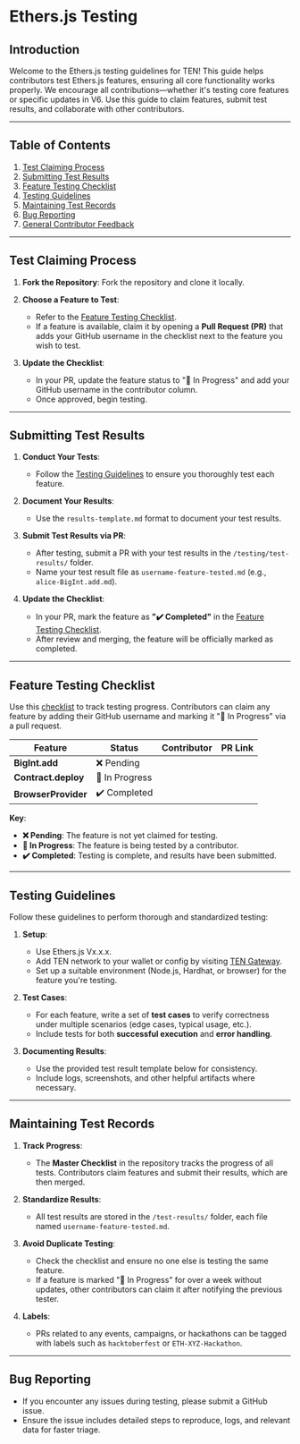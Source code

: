 # Ethers.js Testing

## Introduction

Welcome to the Ethers.js testing guidelines for TEN! This guide helps contributors test Ethers.js features, ensuring all core functionality works properly. We encourage all contributions—whether it's testing core features or specific updates in V6. Use this guide to claim features, submit test results, and collaborate with other contributors.

---

## Table of Contents

1. [Test Claiming Process](#test-claiming-process)
2. [Submitting Test Results](#submitting-test-results)
3. [Feature Testing Checklist](#feature-testing-checklist)
4. [Testing Guidelines](#testing-guidelines)
5. [Maintaining Test Records](#maintaining-test-records)
6. [Bug Reporting](#bug-reporting)
7. [General Contributor Feedback](#general-contributor-feedback)

---

## Test Claiming Process

1. **Fork the Repository**: Fork the repository and clone it locally.
   
2. **Choose a Feature to Test**:
   - Refer to the [Feature Testing Checklist](#feature-testing-checklist).
   - If a feature is available, claim it by opening a **Pull Request (PR)** that adds your GitHub username in the checklist next to the feature you wish to test.

3. **Update the Checklist**:
   - In your PR, update the feature status to "🔄 In Progress" and add your GitHub username in the contributor column.
   - Once approved, begin testing.

---

## Submitting Test Results

1. **Conduct Your Tests**:
   - Follow the [Testing Guidelines](#testing-guidelines) to ensure you thoroughly test each feature.

2. **Document Your Results**:
   - Use the `results-template.md` format to document your test results.

3. **Submit Test Results via PR**:
   - After testing, submit a PR with your test results in the `/testing/test-results/` folder.
   - Name your test result file as `username-feature-tested.md` (e.g., `alice-BigInt.add.md`).

4. **Update the Checklist**:
   - In your PR, mark the feature as **"✔️ Completed"** in the [Feature Testing Checklist](#feature-testing-checklist).
   - After review and merging, the feature will be officially marked as completed.

---

## Feature Testing Checklist

Use this [checklist](#feature-testing-checklist) to track testing progress. Contributors can claim any feature by adding their GitHub username and marking it "🔄 In Progress" via a pull request.

| Feature                                  | Status          | Contributor          | PR Link |
|------------------------------------------|-----------------|----------------------|---------|
| **BigInt.add**                           | ❌ Pending      |                      |         |
| **Contract.deploy**                      | 🔄 In Progress  |                      |         |
| **BrowserProvider**                      | ✔️ Completed     |                      |         |

**Key**:
- **❌ Pending**: The feature is not yet claimed for testing.
- **🔄 In Progress**: The feature is being tested by a contributor.
- **✔️ Completed**: Testing is complete, and results have been submitted.

---

## Testing Guidelines

Follow these guidelines to perform thorough and standardized testing:

1. **Setup**:
   - Use Ethers.js Vx.x.x.
   - Add TEN network to your wallet or config by visiting [TEN Gateway](https://testnet.ten.xyz/).
   - Set up a suitable environment (Node.js, Hardhat, or browser) for the feature you're testing.

2. **Test Cases**:
   - For each feature, write a set of **test cases** to verify correctness under multiple scenarios (edge cases, typical usage, etc.).
   - Include tests for both **successful execution** and **error handling**.

3. **Documenting Results**:
   - Use the provided test result template below for consistency.
   - Include logs, screenshots, and other helpful artifacts where necessary.

---

## Maintaining Test Records

1. **Track Progress**:
   - The **Master Checklist** in the repository tracks the progress of all tests. Contributors claim features and submit their results, which are then merged.

2. **Standardize Results**:
   - All test results are stored in the `/test-results/` folder, each file named `username-feature-tested.md`.

3. **Avoid Duplicate Testing**:
   - Check the checklist and ensure no one else is testing the same feature.
   - If a feature is marked "🔄 In Progress" for over a week without updates, other contributors can claim it after notifying the previous tester.

4. **Labels**:
   - PRs related to any events, campaigns, or hackathons can be tagged with labels such as `hacktoberfest` or `ETH-XYZ-Hackathon`.

---

## Bug Reporting

- If you encounter any issues during testing, please submit a GitHub issue.
- Ensure the issue includes detailed steps to reproduce, logs, and relevant data for faster triage.
